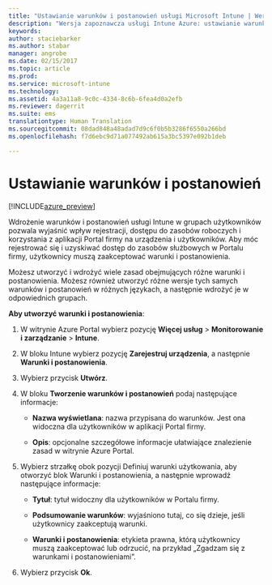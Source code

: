 ```yaml
---
title: "Ustawianie warunków i postanowień usługi Microsoft Intune | Wersja zapoznawcza usługi Intune Azure | Dokumentacja firmy Microsoft"
description: "Wersja zapoznawcza usługi Intune Azure: ustawianie warunków i postanowień widocznych dla użytkowników w Portalu firmy dla usługi Intune. "
keywords: 
author: staciebarker
ms.author: stabar
manager: angrobe
ms.date: 02/15/2017
ms.topic: article
ms.prod: 
ms.service: microsoft-intune
ms.technology: 
ms.assetid: 4a3a11a8-9c0c-4334-8c6b-6fea4d0a2efb
ms.reviewer: dagerrit
ms.suite: ems
translationtype: Human Translation
ms.sourcegitcommit: 08dad848a48adad7d9c6f0b5b3286f6550a266bd
ms.openlocfilehash: f7d6ebc9d71a077492ab615a3bc5397e092b1deb

---
```


# <a name="set-terms-and-conditions"></a>Ustawianie warunków i postanowień 

[!INCLUDE[azure_preview](../includes/azure_preview.md)]

Wdrożenie warunków i postanowień usługi Intune w grupach użytkowników pozwala wyjaśnić wpływ rejestracji, dostępu do zasobów roboczych i korzystania z aplikacji Portal firmy na urządzenia i użytkowników. Aby móc rejestrować się i uzyskiwać dostęp do zasobów służbowych w Portalu firmy, użytkownicy muszą zaakceptować warunki i postanowienia.

Możesz utworzyć i wdrożyć wiele zasad obejmujących różne warunki i postanowienia. Możesz również utworzyć różne wersje tych samych warunków i postanowień w różnych językach, a następnie wdrożyć je w odpowiednich grupach.

**Aby utworzyć warunki i postanowienia**:

1. W witrynie Azure Portal wybierz pozycję **Więcej usług** > **Monitorowanie i zarządzanie** > **Intune**.

2. W bloku Intune wybierz pozycję **Zarejestruj urządzenia**, a następnie **Warunki i postanowienia**.

3. Wybierz przycisk **Utwórz**.

4. W bloku **Tworzenie warunków i postanowień** podaj następujące informacje:

   - **Nazwa wyświetlana**: nazwa przypisana do warunków. Jest ona widoczna dla użytkowników w aplikacji Portal firmy.

   - **Opis**: opcjonalne szczegółowe informacje ułatwiające znalezienie zasad w witrynie Azure Portal.

5. Wybierz strzałkę obok pozycji Definiuj warunki użytkowania, aby otworzyć blok Warunki i postanowienia, a następnie wprowadź następujące informacje:

   - **Tytuł**: tytuł widoczny dla użytkowników w Portalu firmy.

   - **Podsumowanie warunków**: wyjaśniono tutaj, co się dzieje, jeśli użytkownicy zaakceptują warunki.

   - **Warunki i postanowienia**: etykieta prawna, którą użytkownicy muszą zaakceptować lub odrzucić, na przykład „Zgadzam się z warunkami i postanowieniami”.

6. Wybierz przycisk **Ok**.



<!--HONumber=Feb17_HO3-->


